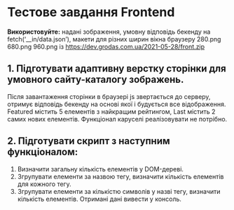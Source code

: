 # Тестове завдання Frontend


**Використовуйте:** 
	надані зображення, умовну відповідь бекенду на fetch(‘__in/data.json’), макети для різних ширин вікна браузеру 280.png 680.png 960.png із https://dev.grodas.com.ua/2021-05-28/front.zip 

##	1. Підготувати адаптивну верстку сторінки для умовного сайту-каталогу зображень. 
Після завантаження сторінки в браузері js звертається до серверу, отримує відповідь бекенду на основі якої і будується все відображення.
Featured містить 5 елементів з найкращим рейтингом, 
Last містить 2 самих нових елементів.
Функціонал каруселі реалізовувати не потрібно.

## 2. Підготувати скрипт з наступним функціоналом:
1. Визначити загальну кількість елементів у DOM-дереві.
2. Згрупувати елементи за назвою тегу, визначити кількість елементів для кожного тегу.
3. Згрупувати елементи за кількістю символів у назві тегу, визначити кількість елементів.
Отримані дані вивести у консоль.
